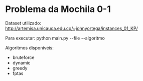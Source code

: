 # Problema da Mochila 0-1

Dataset utilizado: http://artemisa.unicauca.edu.co/~johnyortega/instances_01_KP/

Para executar:
python main.py --file <ARQUIVO DE ENTRADA> --algoritmo <ALGORITMO>

Algoritmos disponíveis:
 - bruteforce
 - dynamic
 - greedy
 - fptas

